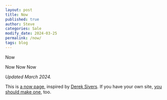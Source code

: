 ```yaml
---
layout: post
title: Now
published: true
author: Steve
categories: Sale
modify_date: 2024-03-25
permalink: /now/
tags: blog
---
```

Now

<span>Now Now Now</span>

<p><em><span>Updated March 2024.</span></em><span> </span></p>  

<p><span>This is </span><a href='https://nownownow.com/about'><span>a now page</span></a><span>, inspired by </span><a href='https://sive.rs'><span>Derek Sivers</span></a><span>. If you have your own site, </span><a href='https://nownownow.com/about'><span>you should make one</span></a><span>, too.</span></p>
</html>
